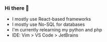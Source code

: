 ### Hi there 👋

- I mostly use React-based frameworks
- I mostly use No-SQL for databases
- I'm currently relearning my python and php
- IDE: Vim > VS Code > JetBrains
<!--
**AhmedMahmoudT/AhmedMahmoudT** is a ✨ _special_ ✨ repository because its `README.md` (this file) appears on your GitHub profile.

Here are some ideas to get you started:

- 🔭 I’m currently working on ...
- 🌱 I’m currently learning ...
- 👯 I’m looking to collaborate on ...
- 🤔 I’m looking for help with ...
- 💬 Ask me about ...
- 📫 How to reach me: ...
- 😄 Pronouns: ...
- ⚡ Fun fact: ...
-->
